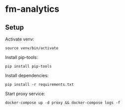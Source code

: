 # fm-analytics

## Setup

Activate venv:

```
source venv/bin/activate
```

Install pip-tools:

```
pip install pip-tools
```

Install dependencies:

```
pip install -r requirements.txt
```

Start proxy service:

```
docker-compose up -d proxy && docker-compose logs -f
```